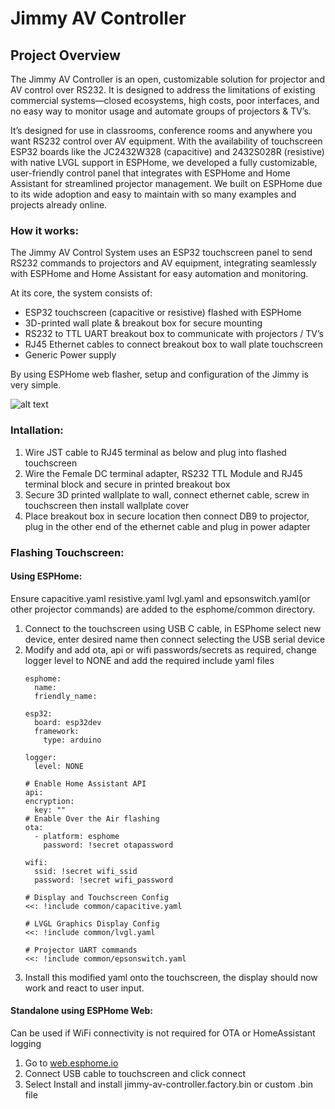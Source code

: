 Jimmy AV Controller
======
## Project Overview
The Jimmy AV Controller is an open, customizable solution for projector and AV control over RS232. It is designed to address the limitations of existing commercial systems—closed ecosystems, high costs, poor interfaces, and no easy way to monitor usage and automate groups of projectors & TV’s.

It’s designed for use in classrooms, conference rooms and anywhere you want RS232 control over AV equipment.
With the availability of touchscreen ESP32 boards like the JC2432W328 (capacitive) and 2432S028R (resistive) with native LVGL support in ESPHome, we developed a fully customizable, user-friendly control panel that integrates with ESPHome and Home Assistant for streamlined projector management. We built on ESPHome due to its wide adoption and easy to maintain with so many examples and projects already online.

### How it works:
The Jimmy AV Control System uses an ESP32 touchscreen panel to send RS232 commands to projectors and AV equipment, integrating seamlessly with ESPHome and Home Assistant for easy automation and monitoring.

At its core, the system consists of:

- ESP32 touchscreen (capacitive or resistive) flashed with ESPHome
- 3D-printed wall plate & breakout box for secure mounting
- RS232 to TTL UART breakout box to communicate with projectors / TV’s
- RJ45 Ethernet cables to connect breakout box to wall plate touchscreen
- Generic Power supply

By using ESPHome web flasher, setup and configuration of the Jimmy is very simple.

![alt text](https://github.com/McKinnonIT/Jimmy-AV-Controller/blob/main/JimmyAVDiagram.png)

### Intallation:
  1. Wire JST cable to RJ45 terminal as below and plug into flashed touchscreen
  2. Wire the Female DC terminal adapter, RS232 TTL Module and RJ45 terminal block and secure in printed breakout box
  3. Secure 3D printed wallplate to wall, connect ethernet cable, screw in touchscreen then install wallplate cover
  4. Place breakout box in secure location then connect DB9 to projector, plug in the other end of the ethernet cable and plug in power adapter

### Flashing Touchscreen:

#### Using ESPHome:
  Ensure capacitive.yaml resistive.yaml lvgl.yaml and epsonswitch.yaml(or other projector commands) are added to the esphome/common directory.
  1. Connect to the touchscreen using USB C cable, in  ESPhome select new device, enter desired name then connect selecting the USB serial device
  2. Modify and add ota, api or wifi passwords/secrets as required, change logger level to NONE and add the required include yaml files
       ``` 
       esphome:
         name: 
         friendly_name: 

       esp32:
         board: esp32dev
         framework:
           type: arduino

       logger:
         level: NONE

       # Enable Home Assistant API
       api:
       encryption:
         key: ""
       # Enable Over the Air flashing
       ota:
         - platform: esphome
           password: !secret otapassword

       wifi:
         ssid: !secret wifi_ssid
         password: !secret wifi_password

       # Display and Touchscreen Config
       <<: !include common/capacitive.yaml

       # LVGL Graphics Display Config
       <<: !include common/lvgl.yaml

       # Projector UART commands
       <<: !include common/epsonswitch.yaml
      ```
   3. Install this modified yaml onto the touchscreen, the display should now work and react to user input.

#### Standalone using ESPHome Web:
  Can be used if WiFi connectivity is not required for OTA or HomeAssistant logging
   1. Go to [web.esphome.io](https://web.esphome.io)
   2. Connect USB cable to touchscreen and click connect
   3. Select Install and install jimmy-av-controller.factory.bin or custom .bin file


       






